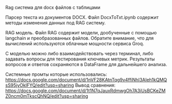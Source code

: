 Rag система для docx файлов с таблицами

Парсер текста из документов DOCX.
Файл DocxToTxt.ipynb содержит методы изменения данных под RAG систему.

RAG модель.
Файл RAG содержит модели, дообученные с помощью langchain и преобразованных файлов. Обратите внимание, что для вычислений используются облачные мощности сервиса Groq.

С моделью можно либо взаимодействовать через терминал, либо задавать вопросы для тестирования ключевых метрик. Результаты вопросов и ответов сохраняются в DataFrame для дальнейшего анализа.

Системные промты которые использовались: https://docs.google.com/document/d/1nVF28KAtnTqg9v4ffiNhI3AIeh1kQMQsS95jyOklFYQ/edit?usp=sharing
Вывод сравнения: https://docs.google.com/document/d/1t1N7qJauxRdmwgOh7A3iUsBCKeZMZ0ncm0mTkscQhNQ/edit?usp=sharing
